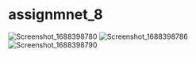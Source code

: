 # assignmnet_8


![Screenshot_1688398780](https://github.com/MehadiReaz/assignmnet_8/assets/65062761/a26cb990-9e26-4bf4-8dee-0a4ec9d7c821)
![Screenshot_1688398786](https://github.com/MehadiReaz/assignmnet_8/assets/65062761/61264e0a-44c1-43bf-b092-a816da126ac8)
![Screenshot_1688398790](https://github.com/MehadiReaz/assignmnet_8/assets/65062761/760aa805-fe46-4ab9-93c5-5cb167beb6bc)
